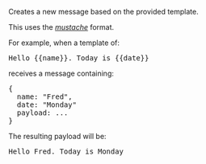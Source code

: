 Creates a new message based on the provided template.

This uses the _[mustache](http://mustache.github.io/mustache.5.html)_ format.

For example, when a template of:

<pre>Hello {{name}}. Today is {{date}}</pre>

receives a message containing:

<pre>{
  name: "Fred",
  date: "Monday"
  payload: ...
}</pre>

The resulting payload will be:

<pre>Hello Fred. Today is Monday</pre>